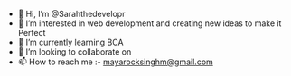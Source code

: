 - 👋 Hi, I’m @Sarahthedevelopr
- 👀 I’m interested in web development and creating new ideas to make it Perfect  
- 🌱 I’m currently learning BCA 
- 💞️ I’m looking to collaborate on 
- 📫 How to reach me :- mayarocksinghm@gmail.com 

<!---
Sarahthedevelopr/Sarahthedevelopr is a ✨ special ✨ repository because its `README.md` (this file) appears on your GitHub profile.
You can click the Preview link to take a look at your changes.
--->
